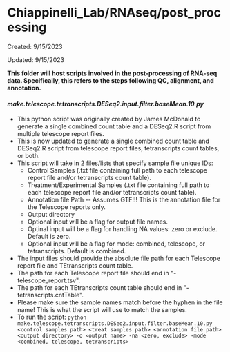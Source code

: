 # Chiappinelli_Lab/RNAseq/post_processing

Created: 9/15/2023

Updated: 9/15/2023

**This folder will host scripts involved in the post-processing of RNA-seq data. Specifically, this refers to the steps following QC, alignment, and annotation.**

#### _make.telescope.tetranscripts.DESeq2.input.filter.baseMean.10.py_
* This python script was originally created by James McDonald to generate a single combined count table and a DESeq2.R script from multiple telescope report files.
* This is now updated to generate a single combined count table and DESeq2.R script from telescope report files, tetranscripts count tables, or both.
* This script will take in 2 files/lists that specify sample file unique IDs:
  - Control Samples (.txt file containing full path to each telescope report file and/or tetranscripts count table).
  - Treatment/Experimental Samples (.txt file containing full path to each telescope report file and/or tetranscripts count table).
  - Annotation file Path -- Assumes GTF!!! This is the annotation file for the Telescope reports only.
  - Output directory
  - Optional input will be a flag for output file names.
  - Optinal input will be a flag for handling NA values: zero or exclude. Default is zero.
  - Optional input will be a flag for mode: combined, telescope, or tetranscripts. Default is combined.
* The input files should provide the absolute file path for each Telescope report file and TEtranscripts count table.
* The path for each Telescope report file should end in "-telescope_report.tsv".
* The path for each TEtranscripts count table should end in "-tetranscripts.cntTable".
* Please make sure the sample names match before the hyphen in the file name! This is what the script will use to match the samples.
* To run the script:
`python make.telescope.tetranscripts.DESeq2.input.filter.baseMean.10.py <control samples path> <treat samples path> <annotation file path> <output directory> -o <output name> -na <zero, exclude> -mode <combined, telescope, tetranscripts>`
